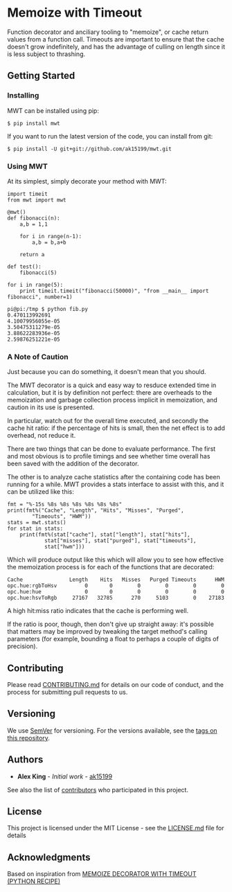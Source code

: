 # Memoize with Timeout

Function decorator and anciliary tooling to "memoize", or cache return values from a function call. Timeouts are important to ensure that the cache doesn't grow indefinitely, and has the advantage of culling on length since it is less subject to thrashing.

## Getting Started

### Installing

MWT can be installed using pip:

    $ pip install mwt

If you want to run the latest version of the code, you can install from git:

    $ pip install -U git+git://github.com/ak15199/mwt.git

### Using MWT

At its simplest, simply decorate your method with MWT:

    import timeit
    from mwt import mwt

    @mwt()
    def fibonacci(n):
        a,b = 1,1

        for i in range(n-1):
            a,b = b,a+b

        return a

    def test():
        fibonacci(5)

    for i in range(5):
        print timeit.timeit("fibonacci(50000)", "from __main__ import fibonacci", number=1)

    pi@pi:/tmp $ python fib.py
    0.470113992691
    4.10079956055e-05
    3.50475311279e-05
    3.88622283936e-05
    2.59876251221e-05


### A Note of Caution

Just because you can do something, it doesn't mean that you should.

The MWT decorator is a quick and easy way to resduce extended time in
calculation, but it is by definition not perfect: there are overheads to
the memoization and garbage collection process implicit in memoization,
and caution in its use is presented.

In particular, watch out for the overall time executed, and secondly
the cache hit ratio: if the percentage of hits is small, then the net
effect is to add overhead, not reduce it.

There are two things that can be done to evaluate performance. The first
and most obvious is to profile timings and see whether time overall has
been saved with the addition of the decorator.

The other is to analyze cache statistics after the containing code has been
running for a while. MWT provides a stats interface to assist with this,
and it can be utilized like this:

    fmt = "%-15s %8s %8s %8s %8s %8s %8s"
    print(fmt%("Cache", "Length", "Hits", "Misses", "Purged",
            "Timeouts", "HWM"))
    stats = mwt.stats()
    for stat in stats:
        print(fmt%(stat["cache"], stat["length"], stat["hits"],
                stat["misses"], stat["purged"], stat["timeouts"],
                stat["hwm"]))

Which will produce output like this which will allow you to see how
effective the memoization process is for each of the functions that are
decorated:

    Cache               Length    Hits   Misses   Purged Timeouts      HWM
    opc.hue:rgbToHsv         0       0        0        0        0        0
    opc.hue:hue              0       0        0        0        0        0
    opc.hue:hsvToRgb     27167   32785      270     5103        0    27183

A high hit:miss ratio indicates that the cache is performing well.

If the ratio is poor, though, then don't give up straight away: it's
possible that matters may be improved by tweaking the target method's
calling parameters (for example, bounding a float to perhaps a couple of
digits of precision).

## Contributing

Please read [CONTRIBUTING.md](https://gist.github.com/PurpleBooth/b24679402957c63ec426) for details on our code of conduct, and the process for submitting pull requests to us.

## Versioning

We use [SemVer](http://semver.org/) for versioning. For the versions available, see the [tags on this repository](https://github.com/your/project/tags). 

## Authors

* **Alex King** - *Initial work* - [ak15199](https://github.com/ak15199)

See also the list of [contributors](https://github.com/ak15199/mwt/contributors) who participated in this project.

## License

This project is licensed under the MIT License - see the [LICENSE.md](LICENSE.md) file for details

## Acknowledgments

Based on inspiration from [MEMOIZE DECORATOR WITH TIMEOUT (PYTHON RECIPE)](http://code.activestate.com/recipes/325905-memoize-decorator-with-timeout/)

